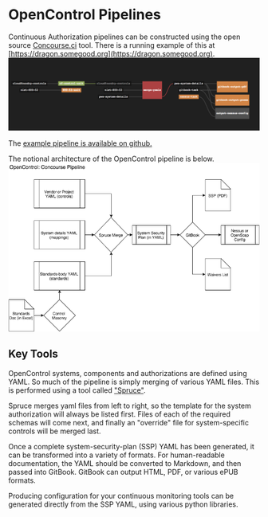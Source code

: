 # OpenControl Pipelines

Continuous Authorization pipelines can be constructed using the
open source [Concourse.ci](https://Concourse.ci) tool.
There is a running example of this at [https://dragon.somegood.org](https://dragon.somegood.org).
![OpenControl Pipeline Screenshot](img/screenshot.png)

The [example pipeline is available on github.](https://github.com/opencontrol/example-pipelines)

The notional architecture of the OpenControl pipeline is below.
![Pipeline Architecture](img/OpenControl%20Architecture.png)

## Key Tools

OpenControl systems, components and authorizations are defined using YAML. So
much of the pipeline is simply merging of various YAML files. This is performed
using a tool called ["Spruce"](https://blog.starkandwayne.com/2015/10/08/introducing-spruce-a-more-intuitive-spiff).

Spruce merges yaml files from left to right, so the template for the system
authorization will always be listed first. Files of each of the required schemas
will come next, and finally an "override" file for system-specific controls
will be merged last.

Once a complete system-security-plan (SSP) YAML has been generated, it can be
transformed into a variety of formats. For human-readable documentation, the YAML
should be converted to Markdown, and then passed into GitBook. GitBook can output
HTML, PDF, or various ePUB formats.

Producing configuration for your continuous monitoring tools can be generated directly
from the SSP YAML, using various python libraries. 
